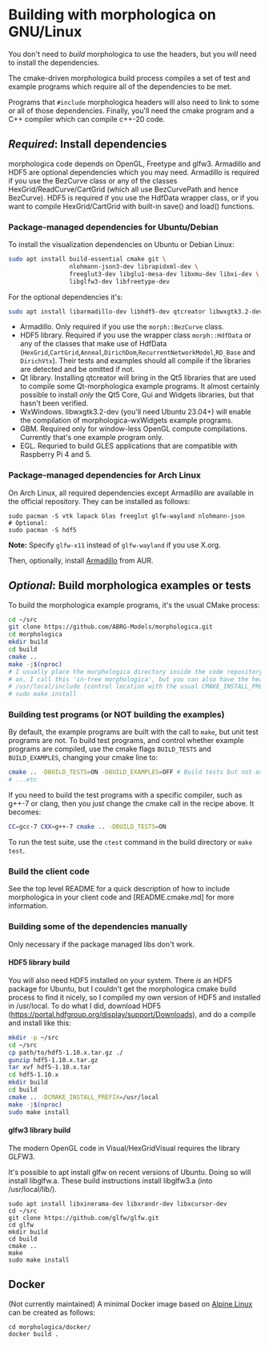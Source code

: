 # Building with morphologica on GNU/Linux

You don't need to *build* morphologica to use the headers, but
you *will* need to install the dependencies.

The cmake-driven morphologica build process compiles a set of test and
example programs which require all of the dependencies to be met.

Programs that ```#include``` morphologica headers will also need to link to
some or all of those dependencies. Finally, you'll need the cmake
program and a C++ compiler which can compile c++-20 code.

## *Required*: Install dependencies

morphologica code depends on OpenGL, Freetype and glfw3. Armadillo and HDF5 are optional dependencies which you may need. Armadillo is required if you use the BezCurve class or any of the classes HexGrid/ReadCurve/CartGrid (which all use BezCurvePath and hence BezCurve). HDF5 is required if you use the HdfData wrapper class, or if you want to compile HexGrid/CartGrid with built-in save() and load() functions.

### Package-managed dependencies for Ubuntu/Debian

To install the visualization dependencies on Ubuntu or Debian Linux:

```sh
sudo apt install build-essential cmake git \
                 nlohmann-json3-dev librapidxml-dev \
                 freeglut3-dev libglu1-mesa-dev libxmu-dev libxi-dev \
                 libglfw3-dev libfreetype-dev

```
For the optional dependencies it's:
```sh
sudo apt install libarmadillo-dev libhdf5-dev qtcreator libwxgtk3.2-dev libgbm-dev libegl-dev
```
* Armadillo. Only required if you use the ```morph::BezCurve``` class.
* HDF5 library. Required if you use the wrapper class ```morph::HdfData``` or any of the classes that make use of HdfData (```HexGrid```,```CartGrid```,```Anneal```,```DirichDom```,```RecurrentNetworkModel```,```RD_Base``` and ```DirichVtx```). Their tests and examples should all compile if the libraries are detected and be omitted if not.
* Qt library. Installing qtcreator will bring in the Qt5 libraries that are used to compile some Qt-morphologica example programs. It almost certainly possible to install *only* the Qt5 Core, Gui and Widgets libraries, but that hasn't been verified.
* WxWindows. libwxgtk3.2-dev (you'll need Ubuntu 23.04+) will enable the compilation of morphologica-wxWidgets example programs.
* GBM. Required only for window-less OpenGL compute compilations. Currently that's one example program only.
* EGL. Requried to build GLES applications that are compatible with Raspberry Pi 4 and 5.

### Package-managed dependencies for Arch Linux

On Arch Linux, all required dependencies except Armadillo are available in the official repository. They can be installed as follows:

```shell
sudo pacman -S vtk lapack blas freeglut glfw-wayland nlohmann-json
# Optional:
sudo pacman -S hdf5
```

**Note:** Specify `glfw-x11` instead of `glfw-wayland` if you use X.org.

Then, optionally, install [Armadillo](https://aur.archlinux.org/packages/armadillo/) from AUR.

## *Optional*: Build morphologica examples or tests

To build the morphologica example programs, it's the usual CMake process:

```sh
cd ~/src
git clone https://github.com/ABRG-Models/morphologica.git
cd morphologica
mkdir build
cd build
cmake ..
make -j$(nproc)
# I usually place the morphologica directory inside the code repository I'm working
# on, I call this 'in-tree morphologica', but you can also have the headers in
# /usr/local/include (control location with the usual CMAKE_INSTALL_PREFIX) if you install:
# sudo make install
```
### Building test programs (or NOT building the examples)

By default, the example programs are built with the call to `make`, but unit test programs are not. To build test programs, and control whether example programs are compiled, use the cmake flags `BUILD_TESTS` and `BUILD_EXAMPLES`, changing your cmake line to:
```sh
cmake .. -DBUILD_TESTS=ON -DBUILD_EXAMPLES=OFF # Build tests but not examples
# ...etc
```

If you need to build the test programs with a specific compiler, such
as g++-7 or clang, then you just change the cmake call in the recipe
above. It becomes:

```sh
CC=gcc-7 CXX=g++-7 cmake .. -DBUILD_TESTS=ON
```
To run the test suite, use the `ctest` command in the build directory or `make test`.

### Build the client code

See the top level README for a quick description of how to include morphologica in your client code and [README.cmake.md] for more information.

### Building some of the dependencies manually

Only necessary if the package managed libs don't work.

#### HDF5 library build

You will also need HDF5 installed on your system. There _is_ an HDF5 package for Ubuntu, but I couldn't get the morphologica cmake build process to find it nicely, so I compiled my own version of HDF5 and installed in /usr/local. To do what I did, download HDF5 (https://portal.hdfgroup.org/display/support/Downloads), and do a compile and install like this:

```sh
mkdir -p ~/src
cd ~/src
cp path/to/hdf5-1.10.x.tar.gz ./
gunzip hdf5-1.10.x.tar.gz
tar xvf hdf5-1.10.x.tar
cd hdf5-1.10.x
mkdir build
cd build
cmake .. -DCMAKE_INSTALL_PREFIX=/usr/local
make -j$(nproc)
sudo make install
```

#### glfw3 library build

The modern OpenGL code in Visual/HexGridVisual requires the library GLFW3.

It's possible to apt install glfw on recent versions of Ubuntu. Doing so
will install libglfw.a. These build instructions install libglfw3.a (into
/usr/local/lib/).

```
sudo apt install libxinerama-dev libxrandr-dev libxcursor-dev
cd ~/src
git clone https://github.com/glfw/glfw.git
cd glfw
mkdir build
cd build
cmake ..
make
sudo make install
```

## Docker

(Not currently maintained) A minimal Docker image based on [Alpine Linux](https://alpinelinux.org/) can be created as follows:

```
cd morphologica/docker/
docker build .
```
